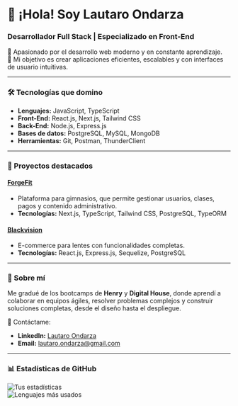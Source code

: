 # 👋 ¡Hola! Soy Lautaro Ondarza  
### Desarrollador Full Stack | Especializado en Front-End  

🚀 Apasionado por el desarrollo web moderno y en constante aprendizaje.  
🎯 Mi objetivo es crear aplicaciones eficientes, escalables y con interfaces de usuario intuitivas.  

---

### 🛠 Tecnologías que domino  
- **Lenguajes:** JavaScript, TypeScript  
- **Front-End:** React.js, Next.js, Tailwind CSS  
- **Back-End:** Node.js, Express.js  
- **Bases de datos:** PostgreSQL, MySQL, MongoDB  
- **Herramientas:** Git, Postman, ThunderClient  

---

### 📂 Proyectos destacados  
#### [ForgeFit](https://pf-webgym-qv6r.vercel.app/)  
- Plataforma para gimnasios, que permite gestionar usuarios, clases, pagos y contenido administrativo.  
- **Tecnologías:** Next.js, TypeScript, Tailwind CSS, PostgreSQL, TypeORM  

#### [Blackvision](https://github.com/Londarza/grupo_3_blackvision)  
- E-commerce para lentes con funcionalidades completas.  
- **Tecnologías:** React.js, Express.js, Sequelize, PostgreSQL  

---

### 🌱 Sobre mí  
Me gradué de los bootcamps de **Henry** y **Digital House**, donde aprendí a colaborar en equipos ágiles, resolver problemas complejos y construir soluciones completas, desde el diseño hasta el despliegue.  

📩 Contáctame:  
- **LinkedIn:** [Lautaro Ondarza](https://www.linkedin.com/in/lautaro-ondarza)  
- **Email:** lautaro.ondarza@gmail.com  

---

### 📊 Estadísticas de GitHub  
![Tus estadísticas](https://github-readme-stats.vercel.app/api?username=Londarza&show_icons=true&theme=radical)  
![Lenguajes más usados](https://github-readme-stats.vercel.app/api/top-langs/?username=Londarza&layout=compact&theme=radical)  
